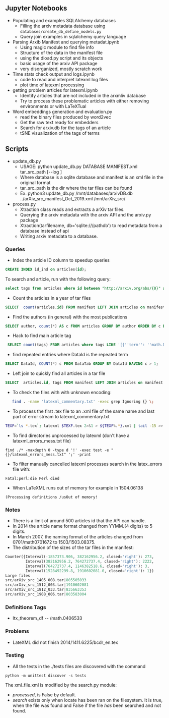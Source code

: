 ## Jupyter Notebooks
* Populating and examples SQLAlchemy databases
    * Filling the arxiv metadata database using `databases/create_db_define_models.py`
    * Query join examples in sqlalchemy query language
* Parsing Arxib Manifest and querying metadat.ipynb
    * Using magic module to find file info
    * Structure of the data in the manifest file
    * using the dload.py script and its objects
    * basic usage of the arxiv API package
    * very disorganized, mostly scratch work
* Time stats check output and logs.ipynb
    * code to read and interpret latexml log files
    * plot time of latexml processing
* getting problem articles for latexml.ipynb
    * Identify articles that are not included in the arxmliv database 
    * Try to process these problematic articles with either removing environments or with LaTeXTual
* Word embeddings generation and evaluation.py
    * read the binary files produced by word2vec
    * Get the raw text ready for embedders
    * Search for arxiv.db for the tags of an article
    * tSNE visualization of the tags of terms

## Scripts
* update_db.py
    * USAGE: python update_db.py DATABASE MANIFEST.xml tar_src_path [--log ]
    * Where database is a sqlite database and manifest is an xml file in the original format
    * tar_src_path is the dir where the tar files can be found
    * Ex. python3 update_db.py /mnt/databases/arxivDB.db ../arXiv_src_manifest_Oct_2019.xml /mnt/arXiv_src/
* process.py
    * Xtraction class reads and extracts a arXiv tar files.
    * Querying the arxiv metadata with the arxiv API and the arxiv.py package
    * Xtraction(tarfilename, db='sqlite:///pathdb') to read metadata from a database instead of api
    * Writing arxiv metadata to a database.


### Queries
* Index the article ID column to speedup queries
```sql
CREATE INDEX id_ind on articles(id);
```
To search and article, run with the following query:
```sql
select tags from articles where id between "http://arxiv.org/abs/{0}" and "http://arxiv.org/abs/{0}{{";
```
* Count the articles in a year of tar files
```sql
SELECT  count(articles.id) FROM manifest LEFT JOIN articles on manifest.id = articles.tarfile_id WHERE manifest.filename LIKE 'src/arXiv_src_06%' and articles.tags like '[{''term'': ''math%';
```
* Find the authors (in general) with the most publications
```sql
SELECT author, count(*) AS c FROM articles GROUP BY author ORDER BY c DESC LIMIT 10;
```
* Hack to find main article tag
```sql
 SELECT count(tags) FROM articles where tags LIKE '[{''term'': ''math.DG''%';
```
* find repeated entries where DataId is the repeated term
```sql
SELECT DataId, COUNT(*) c FROM DataTab GROUP BY DataId HAVING c > 1;
```
* Left join to quickly find all articles in a tar file
```sql
SELECT  articles.id, tags FROM manifest LEFT JOIN articles on manifest.id = articles.tarfile_id WHERE manifest.id = 1747;
```

* To check the files with with unknown encoding:
```bash
   find . -name 'latexml_commentary.txt' -exec grep Ignoring {} \;
```
* To process the first .tex file to an .xml file of the same name and last part of error stream to latexml_commentary.txt
```bash
TEXF=`ls *.tex`; latexml $TEXF.tex 2>&1 > ${TEXF%.*}.xml | tail -15 >> latexml_commentary.txt
```

* To find directories unprocessed by latexml (don't have a latexml_errors_mess.txt file)
```
find ./* -maxdepth 0 -type d '!' -exec test -e "{}/latexml_errors_mess.txt" ';' -print
```

* To filter manually cancelled latexml processes search in the latex_errors file with:
```
Fatal:perl:die Perl died
```

* When LaTeXML runs out of memory for example in 1504.06138
```
(Processing definitions /usOut of memory!
```


### Notes
* There is a limit of around 500 articles id that the API can handle.
* In 2014 the article name format changed from YYMM.{4 digits} to 5 digits.
* In March 2007, the naming format of the articles changed from 0701/math0701672 to 1503/1503.08375.
* The distribution of the sizes of the tar files in the manifest:
```python
Counter({Interval(-1857373.906, 382162956.2, closed='right'): 273,
         Interval(382162956.2, 764272737.4, closed='right'): 2222,
         Interval(764272737.4, 1146382518.6, closed='right'): 3,
         Interval(1528492299.8, 1910602081.0, closed='right'): 1})
Large files
src/arXiv_src_1405_008.tar|805505033
src/arXiv_src_1512_003.tar|1910602081
src/arXiv_src_1812_033.tar|835663353
src/arXiv_src_1908_006.tar|803583004
```


### Definitions Tags
* ltx_theorem_df -- /math.0406533

### Problems
* LateXML did not finish 2014/1411.6225/bcdr_en.tex

### Testing
* All the tests in the ./tests files are discovered with the command
```
python -m unittest discover -s tests
```

The xml_file.xml is modified by the search.py module:
* *processed*, is False by default.
* *search* exists only when locate has been ran on the filesystem. It is true, when the file was found and False if the file _has_ been searched and not found.
